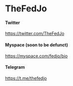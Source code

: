 # TheFedJo

#### Twitter
https://twitter.com/TheFedJo

#### Myspace (soon to be defunct)
https://myspace.com/fedjo/bio 

#### Telegram
https://t.me/thefedjo
